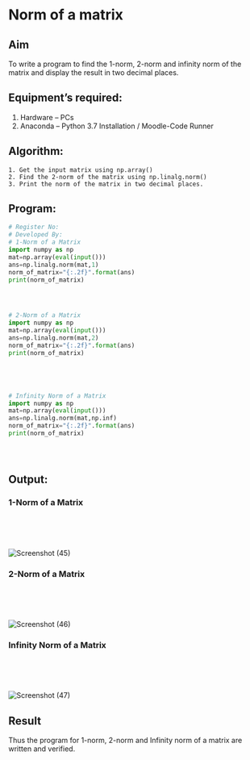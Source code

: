 # Norm of a matrix
## Aim
To write a program to find the 1-norm, 2-norm and infinity norm of the matrix and display the result in two decimal places.
## Equipment’s required:
1.	Hardware – PCs
2.	Anaconda – Python 3.7 Installation / Moodle-Code Runner
## Algorithm:
	1. Get the input matrix using np.array()   
    2. Find the 2-norm of the matrix using np.linalg.norm()
	3. Print the norm of the matrix in two decimal places.
## Program:
```Python
# Register No:
# Developed By:
# 1-Norm of a Matrix
import numpy as np
mat=np.array(eval(input()))
ans=np.linalg.norm(mat,1)
norm_of_matrix="{:.2f}".format(ans)
print(norm_of_matrix)




# 2-Norm of a Matrix
import numpy as np
mat=np.array(eval(input()))
ans=np.linalg.norm(mat,2)
norm_of_matrix="{:.2f}".format(ans)
print(norm_of_matrix)





# Infinity Norm of a Matrix
import numpy as np
mat=np.array(eval(input()))
ans=np.linalg.norm(mat,np.inf)
norm_of_matrix="{:.2f}".format(ans)
print(norm_of_matrix)





```
## Output:
### 1-Norm of a Matrix
<br>
<br>
<br>

![Screenshot (45)](https://github.com/user-attachments/assets/dfa78317-031f-4549-ae49-b48cc4a64a0b)

### 2-Norm of a Matrix
<br>
<br>
<br>

![Screenshot (46)](https://github.com/user-attachments/assets/4e9093e9-8dfe-4977-8b58-3e4187d67290)


### Infinity Norm of a Matrix
<br>
<br>
<br>


![Screenshot (47)](https://github.com/user-attachments/assets/ff56045a-09e8-44e5-b264-56b432d5547a)


## Result
Thus the program for 1-norm, 2-norm and Infinity norm of a matrix are written and verified.
